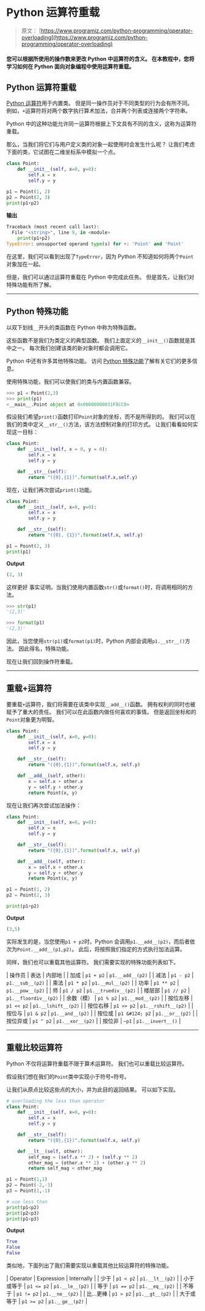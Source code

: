 # Python 运算符重载

> 原文： [https://www.programiz.com/python-programming/operator-overloading](https://www.programiz.com/python-programming/operator-overloading)

#### 您可以根据所使用的操作数来更改 Python 中运算符的含义。 在本教程中，您将学习如何在 Python 面向对象编程中使用运算符重载。

## Python 运算符重载

[Python 运算符](/python-programming/operators)用于内置类。 但是同一操作员对于不同类型的行为会有所不同。 例如，`+`运算符将对两个数字执行算术加法，合并两个列表或连接两个字符串。

Python 中的这种功能允许同一运算符根据上下文具有不同的含义，这称为运算符重载。

那么，当我们将它们与用户定义类的对象一起使用时会发生什么呢？ 让我们考虑下面的类，它试图在二维坐标系中模拟一个点。

```py
class Point:
    def __init__(self, x=0, y=0):
        self.x = x
        self.y = y

p1 = Point(1, 2)
p2 = Point(2, 3)
print(p1+p2)
```

**输出**

```py
Traceback (most recent call last):
  File "<string>", line 9, in <module>
    print(p1+p2)
TypeError: unsupported operand type(s) for +: 'Point' and 'Point'
```

在这里，我们可以看到出现了`TypeError`，因为 Python 不知道如何将两个`Point`对象加在一起。

但是，我们可以通过运算符重载在 Python 中完成此任务。 但是首先，让我们对特殊功能有所了解。

* * *

## Python 特殊功能

以双下划线`__`开头的类函数在 Python 中称为特殊函数。

这些函数不是我们为类定义的典型函数。 我们上面定义的`__init__()`函数就是其中之一。 每次我们创建该类的新对象时都会调用它。

Python 中还有许多其他特殊功能。 访问 [Python 特殊功能](http://docs.python.org/3/reference/datamodel.html#special-method-names)了解有关它们的更多信息。

使用特殊功能，我们可以使我们的类与内置函数兼容。

```py
>>> p1 = Point(2,3)
>>> print(p1)
<__main__.Point object at 0x00000000031F8CC0>
```

假设我们希望`print()`函数打印`Point`对象的坐标，而不是所得到的。 我们可以在我们的类中定义`__str__()`方法，该方法控制对象的打印方式。 让我们看看如何实现这一目标：

```py
class Point:
    def __init__(self, x = 0, y = 0):
        self.x = x
        self.y = y

    def __str__(self):
        return "({0},{1})".format(self.x,self.y)
```

现在，让我们再次尝试`print()`功能。

```py
class Point:
    def __init__(self, x=0, y=0):
        self.x = x
        self.y = y

    def __str__(self):
        return "({0}, {1})".format(self.x, self.y)

p1 = Point(2, 3)
print(p1)
```

**Output**

```py
(2, 3)
```

这样更好 事实证明，当我们使用内置函数`str()`或`format()`时，将调用相同的方法。

```py
>>> str(p1)
'(2,3)'

>>> format(p1)
'(2,3)'
```

因此，当您使用`str(p1)`或`format(p1)`时，Python 内部会调用`p1.__str__()`方法。 因此得名，特殊功能。

现在让我们回到操作符重载。

* * *

## 重载+运算符

要重载`+`运算符，我们将需要在该类中实现`__add__()`函数。 拥有权利的同时也被赋予了重大的责任。 我们可以在此函数内做任何喜欢的事情。 但是返回坐标和的`Point`对象更为明智。

```py
class Point:
    def __init__(self, x=0, y=0):
        self.x = x
        self.y = y

    def __str__(self):
        return "({0},{1})".format(self.x, self.y)

    def __add__(self, other):
        x = self.x + other.x
        y = self.y + other.y
        return Point(x, y)
```

现在让我们再次尝试加法操作：

```py
class Point:
    def __init__(self, x=0, y=0):
        self.x = x
        self.y = y

    def __str__(self):
        return "({0},{1})".format(self.x, self.y)

    def __add__(self, other):
        x = self.x + other.x
        y = self.y + other.y
        return Point(x, y)

p1 = Point(1, 2)
p2 = Point(2, 3)

print(p1+p2)
```

**Output**

```py
(3,5)
```

实际发生的是，当您使用`p1 + p2`时，Python 会调用`p1.__add__(p2)`，而后者依次为`Point.__add__(p1,p2)`。 此后，将按照我们指定的方式执行加法运算。

同样，我们也可以重载其他运算符。 我们需要实现的特殊功能列表如下。

| 操作员 | 表达 | 内部地 |
| 加成 | `p1 + p2` | `p1.__add__(p2)` |
| 减法 | `p1 - p2` | `p1.__sub__(p2)` |
| 乘法 | `p1 * p2` | `p1.__mul__(p2)` |
| 功率 | `p1 ** p2` | `p1.__pow__(p2)` |
| 师 | `p1 / p2` | `p1.__truediv__(p2)` |
| 楼层部 | `p1 // p2` | `p1.__floordiv__(p2)` |
| 余数（模） | `p1 % p2` | `p1.__mod__(p2)` |
| 按位左移 | `p1 << p2` | `p1.__lshift__(p2)` |
| 按位右移 | `p1 >> p2` | `p1.__rshift__(p2)` |
| 按位与 | `p1 & p2` | `p1.__and__(p2)` |
| 按位或 | `p1 &#124; p2` | `p1.__or__(p2)` |
| 按位异或 | `p1 ^ p2` | `p1.__xor__(p2)` |
| 按位非 | `~p1` | `p1.__invert__()` |

* * *

## 重载比较运算符

Python 不仅将运算符重载不限于算术运算符。 我们也可以重载比较运算符。

假设我们想在我们的`Point`类中实现小于符号`<`符号。

让我们从原点比较这些点的大小，并为此目的返回结果。 可以如下实现。

```py
# overloading the less than operator
class Point:
    def __init__(self, x=0, y=0):
        self.x = x
        self.y = y

    def __str__(self):
        return "({0},{1})".format(self.x, self.y)

    def __lt__(self, other):
        self_mag = (self.x ** 2) + (self.y ** 2)
        other_mag = (other.x ** 2) + (other.y ** 2)
        return self_mag < other_mag

p1 = Point(1,1)
p2 = Point(-2,-3)
p3 = Point(1,-1)

# use less than
print(p1<p2)
print(p2<p3)
print(p1<p3)
```

**Output**

```py
True
False
False
```

类似地，下面列出了我们需要实现以重载其他比较运算符的特殊功能。

| Operator | Expression | Internally |
| 少于 | `p1 < p2` | `p1.__lt__(p2)` |
| 小于或等于 | `p1 <= p2` | `p1.__le__(p2)` |
| 等于 | `p1 == p2` | `p1.__eq__(p2)` |
| 不等于 | `p1 != p2` | `p1.__ne__(p2)` |
| 比...更棒 | `p1 > p2` | `p1.__gt__(p2)` |
| 大于或等于 | `p1 >= p2` | `p1.__ge__(p2)` |